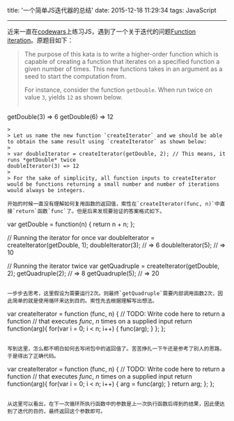 title: '一个简单JS迭代器的总结'
date: 2015-12-18 11:29:34
tags: JavaScript

---

近来一直在[codewars](https://www.codewars.com)上练习JS，遇到了一个关于迭代的问题[Function iteration](https://www.codewars.com/kata/54b679eaac3d54e6ca0008c9/train/javascript)。原题目如下：

<!-- more -->

> The purpose of this kata is to write a higher-order function which is capable of creating a function that iterates on a specified function a given number of times. This new functions takes in an argument as a seed to start the computation from.
>
> For instance, consider the function `getDouble`. When run twice on value `3`, yields `12` as shown below.
>
> ```
 getDouble(3) => 6
 getDouble(6) => 12
 ```
>
> Let us name the new function `createIterator` and we should be able to obtain the same result using `createIterator` as shown below:
>
> var doubleIterator = createIterator(getDouble, 2); // This means, it runs *getDouble* twice
doubleIterator(3) => 12
>
> For the sake of simplicity, all function inputs to createIterator would be functions returning a small number and number of iterations would always be integers.

开始的时候一直没有理解如何复用函数的返回值，索性在`createIterator(func, n)`中直接`return`函数`func`了。但是后来发现要验证的答案格式如下。

```
var getDouble = function(n) {
    return n + n;
};

// Running the iterator for once
var doubleIterator = createIterator(getDouble, 1);
doubleIterator(3); // => 6
doubleIterator(5); // => 10

// Running the iterator twice
var getQuadruple = createIterator(getDouble, 2);
getQuadruple(2); // => 8
getQuadruple(5); // => 20
```

一步步去思考，这里假设为需要运行2次。则最终`getQuadruple`需要内部调用函数2次，因此简单的就是使用循环来达到目的。索性先去根据理解写出想法。

```
var createIterator = function (func, n) {
  // TODO: Write code here to return a function
  // that executes *func*, *n* times on a supplied input
    return function(arg){
        for(var i = 0; i < n; i++) {
            func(arg);
        }
    };
};
```

写到这里，怎么都不明白如何去写闭包中的返回值了。苦苦挣扎一下午还是参考了别人的思路，于是得出了正确代码。

```
var createIterator = function (func, n) {
  // TODO: Write code here to return a function
  // that executes *func*, *n* times on a supplied input
    return function(arg){
        for(var i = 0; i < n; i++) {
            arg = func(arg);
        }
        return arg;
    };
};
```

从这里可以看出，在下一次循环所执行函数中的参数是上一次执行函数后得到的结果，因此便达到了迭代的目的，最终返回这个参数即可。
